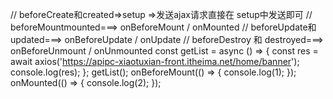 // beforeCreate和created=>setup =>发送ajax请求直接在 setup中发送即可
// beforeMountmounted===> onBeforeMount / onMounted
// beforeUpdate和 updated===> onBeforeUpdate / onUpdate
// beforeDestroy 和 destroyed===> onBeforeUnmount / onUnmounted
const getList = async () => {
  const res = await axios('https://apipc-xiaotuxian-front.itheima.net/home/banner');
  console.log(res);
};
getList();
onBeforeMount(() => {
  console.log(1);
});
onMounted(() => {
  console.log(2);
});
